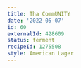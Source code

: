 ```yaml
---
title: Tha CommUNITY
date: '2022-05-07'
id: 60
externalId: 428609
status: ferment
recipeId: 1275508
style: American Lager
---
```

